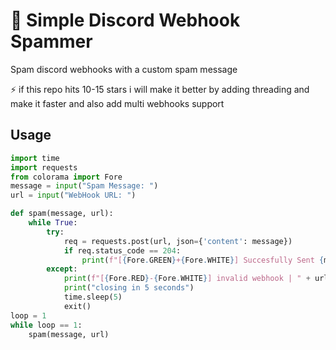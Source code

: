 
# 🚀 Simple Discord Webhook Spammer

Spam discord webhooks with a custom spam message


⚡ if this repo hits 10-15 stars i will make it better  by adding threading and make it faster and also add multi webhooks support
## Usage

```python
import time
import requests
from colorama import Fore
message = input("Spam Message: ")
url = input("WebHook URL: ")

def spam(message, url):
    while True:
        try:
            req = requests.post(url, json={'content': message})
            if req.status_code == 204:
                print(f"[{Fore.GREEN}+{Fore.WHITE}] Succesfully Sent {message}")
        except:
            print(f"[{Fore.RED}-{Fore.WHITE}] invalid webhook | " + url)
            print("closing in 5 seconds")
            time.sleep(5)
            exit()
loop = 1
while loop == 1:
    spam(message, url)


```

